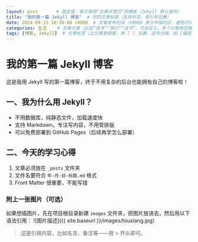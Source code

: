 ```yaml
---
layout: post       # 固定值：表示使用“文章详情页”的模板（Jekyll 默认提供）
title: "我的第一篇 Jekyll 博客"  # 你的文章标题（支持中文，用引号包裹）
date: 2024-09-15 10:30:00 +0800  # 文章发布时间（+0800 表示中国时区，避免时间错乱）
categories: 生活    # 文章分类（比如“技术”“旅行”“读书”，可自定义，多个分类用空格分隔，如“技术 Jekyll”）
tags: [博客, Jekyll]  # 文章标签（比分类更细致，用 [ ] 包裹，逗号分隔，如 [编程, Ruby]）
---
```


# 我的第一篇 Jekyll 博客
这是我用 Jekyll 写的第一篇博客，终于不用复杂的后台也能拥有自己的博客啦！

## 一、我为什么用 Jekyll？
- 不用数据库，纯静态文件，加载速度快
- 支持 Markdown，专注写内容，不用管排版
- 可以免费部署到 GitHub Pages（后续再学怎么部署）

## 二、今天的学习心得
1. 文章必须放在 `_posts` 文件夹
2. 文件名要符合 `年-月-日-标题.md` 格式
3. Front Matter 很重要，不能写错

### 附上一张图片（可选）
如果想插图片，先在项目根目录新建 `images` 文件夹，把图片放进去，然后用以下语法引用：
![图片描述]({{ site.baseurl }}/images/touxiang.jpg)

> 这是引用内容，比如名言、备注等——用 > 开头即可。  